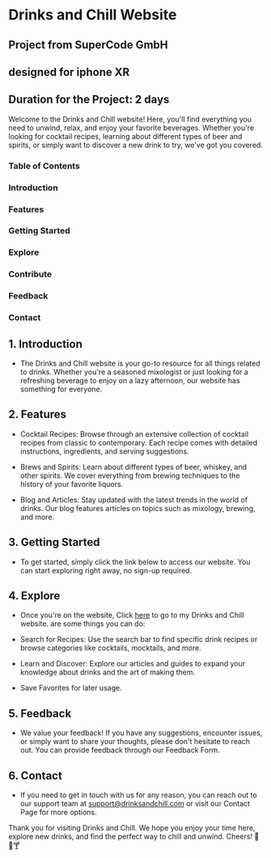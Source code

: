 
# Drinks and Chill Website 
## Project from SuperCode GmbH
## designed for iphone XR
## Duration for the Project: 2 days
Welcome to the Drinks and Chill website! Here, you'll find everything you need to unwind, relax, and enjoy your favorite beverages. Whether you're looking for cocktail recipes, learning about different types of beer and spirits, or simply want to discover a new drink to try, we've got you covered.

### Table of Contents
### Introduction
### Features
### Getting Started
### Explore
### Contribute
### Feedback
### Contact

## 1. Introduction
* The Drinks and Chill website is your go-to resource for all things related to drinks. Whether you're a seasoned mixologist or just looking for a refreshing beverage to enjoy on a lazy afternoon, our website has something for everyone.

## 2. Features
* Cocktail Recipes: Browse through an extensive collection of cocktail recipes from classic to contemporary. Each recipe comes with detailed instructions, ingredients, and serving suggestions.

* Brews and Spirits: Learn about different types of beer, whiskey, and other spirits. We cover everything from brewing techniques to the history of your favorite liquors.

* Blog and Articles: Stay updated with the latest trends in the world of drinks. Our blog features articles on topics such as mixology, brewing, and more.


## 3. Getting Started
* To get started, simply click the link below to access our website. You can start exploring right away, no sign-up required.

## 4. Explore
* Once you're on the website, Click [here](https://drinksandchillaui.netlify.app) to go to my Drinks and Chill website. are some things you can do:

* Search for Recipes: Use the search bar to find specific drink recipes or browse categories like cocktails, mocktails, and more.

* Learn and Discover: Explore our articles and guides to expand your knowledge about drinks and the art of making them.

* Save Favorites for later usage.


## 5. Feedback
* We value your feedback! If you have any suggestions, encounter issues, or simply want to share your thoughts, please don't hesitate to reach out. You can provide feedback through our Feedback Form.

## 6. Contact
* If you need to get in touch with us for any reason, you can reach out to our support team at support@drinksandchill.com or visit our Contact Page for more options.

Thank you for visiting Drinks and Chill. We hope you enjoy your time here, explore new drinks, and find the perfect way to chill and unwind. Cheers! 🍹🍺🍸
